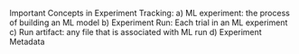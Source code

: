 Important Concepts in Experiment Tracking:
  a) ML experiment: the process of building an ML model
  b) Experiment Run: Each trial in an ML experiment
  c) Run artifact: any file that is associated with ML run
  d) Experiment Metadata

